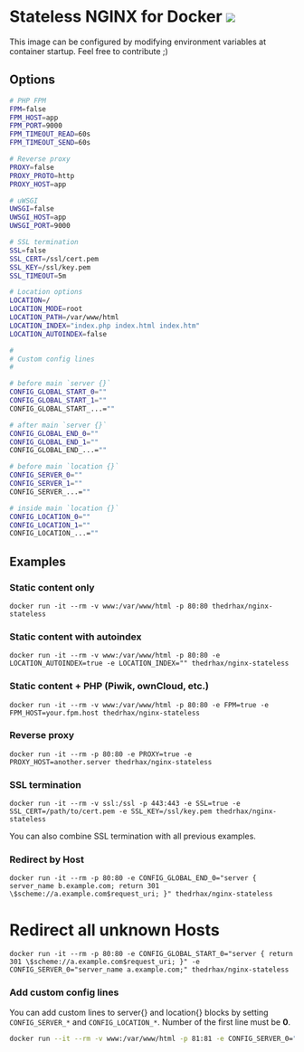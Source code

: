 # Stateless NGINX for Docker [![](https://images.microbadger.com/badges/image/thedrhax/nginx-stateless.svg)](https://hub.docker.com/r/thedrhax/nginx-stateless)

This image can be configured by modifying environment variables at container startup. Feel free to contribute ;)

## Options

```bash
# PHP FPM
FPM=false
FPM_HOST=app
FPM_PORT=9000
FPM_TIMEOUT_READ=60s
FPM_TIMEOUT_SEND=60s

# Reverse proxy
PROXY=false
PROXY_PROTO=http
PROXY_HOST=app

# uWSGI
UWSGI=false
UWSGI_HOST=app
UWSGI_PORT=9000

# SSL termination
SSL=false
SSL_CERT=/ssl/cert.pem
SSL_KEY=/ssl/key.pem
SSL_TIMEOUT=5m

# Location options
LOCATION=/
LOCATION_MODE=root
LOCATION_PATH=/var/www/html
LOCATION_INDEX="index.php index.html index.htm"
LOCATION_AUTOINDEX=false

#
# Custom config lines
#

# before main `server {}`
CONFIG_GLOBAL_START_0=""
CONFIG_GLOBAL_START_1=""
CONFIG_GLOBAL_START_...=""

# after main `server {}`
CONFIG_GLOBAL_END_0=""
CONFIG_GLOBAL_END_1=""
CONFIG_GLOBAL_END_...=""

# before main `location {}`
CONFIG_SERVER_0=""
CONFIG_SERVER_1=""
CONFIG_SERVER_...=""

# inside main `location {}`
CONFIG_LOCATION_0=""
CONFIG_LOCATION_1=""
CONFIG_LOCATION_...=""
```

## Examples

### Static content only

```
docker run -it --rm -v www:/var/www/html -p 80:80 thedrhax/nginx-stateless
```

### Static content with autoindex

```
docker run -it --rm -v www:/var/www/html -p 80:80 -e LOCATION_AUTOINDEX=true -e LOCATION_INDEX="" thedrhax/nginx-stateless
```

### Static content + PHP (Piwik, ownCloud, etc.)

```
docker run -it --rm -v www:/var/www/html -p 80:80 -e FPM=true -e FPM_HOST=your.fpm.host thedrhax/nginx-stateless
```

### Reverse proxy

```
docker run -it --rm -p 80:80 -e PROXY=true -e PROXY_HOST=another.server thedrhax/nginx-stateless
```

### SSL termination

```
docker run -it --rm -v ssl:/ssl -p 443:443 -e SSL=true -e SSL_CERT=/path/to/cert.pem -e SSL_KEY=/ssl/key.pem thedrhax/nginx-stateless
```

You can also combine SSL termination with all previous examples.

### Redirect by Host

```
docker run -it --rm -p 80:80 -e CONFIG_GLOBAL_END_0="server { server_name b.example.com; return 301 \$scheme://a.example.com$request_uri; }" thedrhax/nginx-stateless
```

# Redirect all unknown Hosts

```
docker run -it --rm -p 80:80 -e CONFIG_GLOBAL_START_0="server { return 301 \$scheme://a.example.com$request_uri; }" -e CONFIG_SERVER_0="server_name a.example.com;" thedrhax/nginx-stateless
```

### Add custom config lines

You can add custom lines to server{} and location{} blocks by setting `CONFIG_SERVER_*` and `CONFIG_LOCATION_*`. Number of the first line must be **0**.

```bash
docker run --it --rm -v www:/var/www/html -p 81:81 -e CONFIG_SERVER_0="listen 81;" thedrhax/nginx-stateless
```
